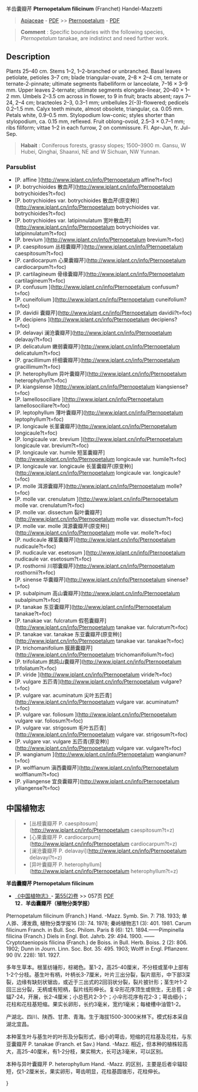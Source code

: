 羊齿囊瓣芹 **Pternopetalum filicinum** (Franchet) Handel-Mazzetti

> [Apiaceae](http://www.iplant.cn/info/Apiaceae?t=foc) - [PDF](http://www.iplant.cn/foc/pdf/Apiaceae.pdf) >> [Pternopetalum](http://www.iplant.cn/info/Pternopetalum?t=foc) - [PDF](http://www.iplant.cn/foc/pdf/Pternopetalum.pdf)

> **Comment** : 
> Specific boundaries with the following species, *Pternopetalum* tanakae, are indistinct and need further work.

## Description

Plants 25–40 cm. Stems 1–2, 1–2-branched or unbranched. Basal leaves petiolate, petioles 3–7 cm; blade triangular-ovate, 2–8 × 2–4 cm, ternate or ternate-2-pinnate; ultimate segments flabelliform or lanceolate, 7–16 × 3–9 mm. Upper leaves 2-ternate; ultimate segments elongate-linear, 20–40 × 1–2 mm. Umbels 2–3.5 cm across in flower, to 9 in fruit; bracts absent; rays 7–24, 2–4 cm; bracteoles 2–3, 0.3–1 mm; umbellules 2(–3)-flowered; pedicels 0.2–1.5 mm. Calyx teeth minute, almost obsolete, triangular, ca. 0.05 mm. Petals white, 0.9–0.5 mm. Stylopodium low-conic; styles shorter than stylopodium, ca. 0.15 mm, reflexed. Fruit oblong-ovoid, 2.5–3 × 0.7–1 mm; ribs filiform; vittae 1–2 in each furrow, 2 on commissure. Fl. Apr–Jun, fr. Jul–Sep.

> **Habait** : 
> Coniferous forests, grassy slopes; 1500–3900 m. Gansu, W Hubei, Qinghai, Shaanxi, NE and W Sichuan, NW Yunnan.

### Parsublist

* [P.  affine  ](http://www.iplant.cn/info/Pternopetalum affine?t=foc)
* [P.  botrychioides  散血芹](http://www.iplant.cn/info/Pternopetalum botrychioides?t=foc)
* [P.  botrychioides var. botrychioides  散血芹(原变种)](http://www.iplant.cn/info/Pternopetalum botrychioides var. botrychioides?t=foc)
* [P.  botrychioides var. latipinnulatum  宽叶散血芹](http://www.iplant.cn/info/Pternopetalum botrychioides var. latipinnulatum?t=foc)
* [P.  brevium  ](http://www.iplant.cn/info/Pternopetalum brevium?t=foc)
* [P.  caespitosum  丛枝囊瓣芹](http://www.iplant.cn/info/Pternopetalum caespitosum?t=foc)
* [P.  cardiocarpum  心果囊瓣芹](http://www.iplant.cn/info/Pternopetalum cardiocarpum?t=foc)
* [P.  cartilagineum  骨缘囊瓣芹](http://www.iplant.cn/info/Pternopetalum cartilagineum?t=foc)
* [P.  confusum  ](http://www.iplant.cn/info/Pternopetalum confusum?t=foc)
* [P.  cuneifolium  ](http://www.iplant.cn/info/Pternopetalum cuneifolium?t=foc)
* [P.  davidii  囊瓣芹](http://www.iplant.cn/info/Pternopetalum davidii?t=foc)
* [P.  decipiens  ](http://www.iplant.cn/info/Pternopetalum decipiens?t=foc)
* [P.  delavayi  澜沧囊瓣芹](http://www.iplant.cn/info/Pternopetalum delavayi?t=foc)
* [P.  delicatulum  嫩弱囊瓣芹](http://www.iplant.cn/info/Pternopetalum delicatulum?t=foc)
* [P.  gracillimum  纤细囊瓣芹](http://www.iplant.cn/info/Pternopetalum gracillimum?t=foc)
* [P.  heterophyllum  异叶囊瓣芹](http://www.iplant.cn/info/Pternopetalum heterophyllum?t=foc)
* [P.  kiangsiense  ](http://www.iplant.cn/info/Pternopetalum kiangsiense?t=foc)
* [P.  lamellosociliare  ](http://www.iplant.cn/info/Pternopetalum lamellosociliare?t=foc)
* [P.  leptophyllum  薄叶囊瓣芹](http://www.iplant.cn/info/Pternopetalum leptophyllum?t=foc)
* [P.  longicaule  长茎囊瓣芹](http://www.iplant.cn/info/Pternopetalum longicaule?t=foc)
* [P.  longicaule var. brevium  ](http://www.iplant.cn/info/Pternopetalum longicaule var. brevium?t=foc)
* [P.  longicaule var. humile  短茎囊瓣芹](http://www.iplant.cn/info/Pternopetalum longicaule var. humile?t=foc)
* [P.  longicaule var. longicaule  长茎囊瓣芹(原变种)](http://www.iplant.cn/info/Pternopetalum longicaule var. longicaule?t=foc)
* [P.  molle  洱源囊瓣芹](http://www.iplant.cn/info/Pternopetalum molle?t=foc)
* [P.  molle var. crenulatum  ](http://www.iplant.cn/info/Pternopetalum molle var. crenulatum?t=foc)
* [P.  molle var. dissectum  裂叶囊瓣芹](http://www.iplant.cn/info/Pternopetalum molle var. dissectum?t=foc)
* [P.  molle var. molle  洱源囊瓣芹(原变种)](http://www.iplant.cn/info/Pternopetalum molle var. molle?t=foc)
* [P.  nudicaule  裸茎囊瓣芹](http://www.iplant.cn/info/Pternopetalum nudicaule?t=foc)
* [P.  nudicaule var. esetosum  ](http://www.iplant.cn/info/Pternopetalum nudicaule var. esetosum?t=foc)
* [P.  rosthornii  川鄂囊瓣芹](http://www.iplant.cn/info/Pternopetalum rosthornii?t=foc)
* [P.  sinense  华囊瓣芹](http://www.iplant.cn/info/Pternopetalum sinense?t=foc)
* [P.  subalpinum  高山囊瓣芹](http://www.iplant.cn/info/Pternopetalum subalpinum?t=foc)
* [P.  tanakae  东亚囊瓣芹](http://www.iplant.cn/info/Pternopetalum tanakae?t=foc)
* [P.  tanakae var. fulcratum  假苞囊瓣芹](http://www.iplant.cn/info/Pternopetalum tanakae var. fulcratum?t=foc)
* [P.  tanakae var. tanakae  东亚囊瓣芹(原变种)](http://www.iplant.cn/info/Pternopetalum tanakae var. tanakae?t=foc)
* [P.  trichomanifolium  膜蕨囊瓣芹](http://www.iplant.cn/info/Pternopetalum trichomanifolium?t=foc)
* [P.  trifoliatum  鹧鸪山囊瓣芹](http://www.iplant.cn/info/Pternopetalum trifoliatum?t=foc)
* [P.  viride  ](http://www.iplant.cn/info/Pternopetalum viride?t=foc)
* [P.  vulgare  五匹青](http://www.iplant.cn/info/Pternopetalum vulgare?t=foc)
* [P.  vulgare var. acuminatum  尖叶五匹青](http://www.iplant.cn/info/Pternopetalum vulgare var. acuminatum?t=foc)
* [P.  vulgare var. foliosum  ](http://www.iplant.cn/info/Pternopetalum vulgare var. foliosum?t=foc)
* [P.  vulgare var. strigosum  毛叶五匹青](http://www.iplant.cn/info/Pternopetalum vulgare var. strigosum?t=foc)
* [P.  vulgare var. vulgare  五匹青(原变种)](http://www.iplant.cn/info/Pternopetalum vulgare var. vulgare?t=foc)
* [P.  wangianum  ](http://www.iplant.cn/info/Pternopetalum wangianum?t=foc)
* [P.  wolffianum  滇西囊瓣芹](http://www.iplant.cn/info/Pternopetalum wolffianum?t=foc)
* [P.  yiliangense  宜良囊瓣芹](http://www.iplant.cn/info/Pternopetalum yiliangense?t=foc)

## 中国植物志

> * [丛枝囊瓣芹  P.  caespitosum](http://www.iplant.cn/info/Pternopetalum caespitosum?t=z)
> * [心果囊瓣芹  P.  cardiocarpum](http://www.iplant.cn/info/Pternopetalum cardiocarpum?t=z)
> * [澜沧囊瓣芹  P.  delavayi](http://www.iplant.cn/info/Pternopetalum delavayi?t=z)
> * [异叶囊瓣芹  P.  heterophyllum](http://www.iplant.cn/info/Pternopetalum heterophyllum?t=z)

**羊齿囊瓣芹 Pternopetalum filicinum**

* [《中国植物志》](http://www.iplant.cn/frps)- [第55(2)卷](http://www.iplant.cn/frps/vol/55(2)) >> 057页 [PDF](http://www.iplant.cn/frps/pdf/55(2)/057.pdf)
**12．羊齿囊瓣芹（植物分类学报）**

Pternopetalum filicinum (Franch.) Hand. -Mazz. Symb. Sin. 7: 718. 1933; 单人骅、溥发鼎, 植物分类学报16 (3): 74. 1978; 秦岭植物志1 (3): 401. 1981. Carum filicinum Franch. in Bull. Soc. Philom. Paris 8 (6): 121. 1894.——Pimpinella filicina (Franch.) Diels in Engl. Bot. Jahrb. 29: 494. 1900. ——Cryptotaeniopsis filicina (Franch.) de Boiss. in Bull. Herb. Boiss. 2 (2): 806. 1902; Dunn in Journ. Linn. Soc. Bot. 35: 495. 1903; Wolff in Engl. Pflanzenr. 90 (IV. 228): 181. 1927.

多年生草本。根茎纺锤形，棕褐色。茎1-2，高25-40厘米，不分枝或茎中上部有1-2个分枝。基生叶有柄，叶柄长3-7厘米，叶片三出分裂，裂片扇形，中下部3深裂，边缘有缺刻状锯齿，或近于三出式的2回羽状分裂，裂片披针形；茎生叶1-2回三出分裂，无柄或有短柄，裂片线形伸长。复伞形花序顶生或侧生，无总苞；伞辐7-24，开展，长2-4厘米；小总苞片2-3个；小伞形花序有花2-3；萼齿细小；花柱和花柱基短缩。果实长卵形，长约3毫米，宽约1毫米；每棱槽中油管1-2。

产湖北、四川、陕西、甘肃、青海。生于海拔1500-3000米林下。模式标本采自湖北宜昌。

本种茎生叶与基生叶的叶形及分裂形式，细小的萼齿，短缩的花柱基及花柱，与东亚囊瓣芹 P. tanakae (Franch. et Sav.) Hand. -Mazz. 相近，但本种的植株较高大，高25-40厘米，有1-2分枝，果实稍大，长可达3毫米，可以区别。

本种与异叶囊瓣芹 P. heterophyllum Hand. -Mazz. 的区别，主要是后者伞辐较短，仅1-2厘米长，果实卵形，萼齿明显，花柱基圆锥形，花柱伸长。

}